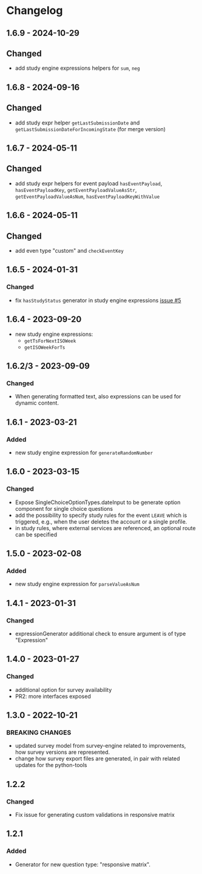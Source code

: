 # Changelog

## 1.6.9 - 2024-10-29

## Changed

- add study engine expressions helpers for `sum`, `neg`

## 1.6.8 - 2024-09-16

## Changed

- add study expr helper `getLastSubmissionDate` and `getLastSubmissionDateForIncomingState` (for merge version)

## 1.6.7 - 2024-05-11

## Changed

- add study expr helpers for event payload `hasEventPayload`, `hasEventPayloadKey`, `getEventPayloadValueAsStr`, `getEventPayloadValueAsNum`, `hasEventPayloadKeyWithValue`

## 1.6.6 - 2024-05-11

## Changed

- add even type "custom" and `checkEventKey`

## 1.6.5 - 2024-01-31

### Changed

- fix `hasStudyStatus` generator in study engine expressions [issue #5](https://github.com/case-framework/case-editor-tools/issues/5)

## 1.6.4 - 2023-09-20

- new study engine expressions:
  - `getTsForNextISOWeek`
  - `getISOWeekForTs`

## 1.6.2/3 - 2023-09-09

### Changed

- When generating formatted text, also expressions can be used for dynamic content.

## 1.6.1 - 2023-03-21

### Added

- new study engine expression for `generateRandomNumber`

## 1.6.0 - 2023-03-15

### Changed

- Expose SingleChoiceOptionTypes.dateInput to be generate option component for single choice questions
- add the possibility to specify study rules for the event `LEAVE` which is triggered, e.g., when the user deletes the account or a single profile.
- in study rules, where external services are referenced, an optional route can be specified

## 1.5.0 - 2023-02-08

### Added

- new study engine expression for `parseValueAsNum`

## 1.4.1 - 2023-01-31

### Changed

- expressionGenerator additional check to ensure argument is of type "Expression"

## 1.4.0 - 2023-01-27

### Changed

- additional option for survey availability
- PR2: more interfaces exposed

## 1.3.0 - 2022-10-21

### BREAKING CHANGES

- updated survey model from survey-engine related to improvements, how survey versions are represented.
- change how survey export files are generated, in pair with related updates for the python-tools

## 1.2.2

### Changed

- Fix issue for generating custom validations in responsive matrix

## 1.2.1

### Added

- Generator for new question type: "responsive matrix".
